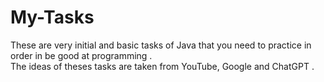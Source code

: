 # My-Tasks
These are very initial and basic tasks of Java that you need to practice in order in be good at programming .<br> The ideas of theses tasks are taken from YouTube, Google and ChatGPT . 

